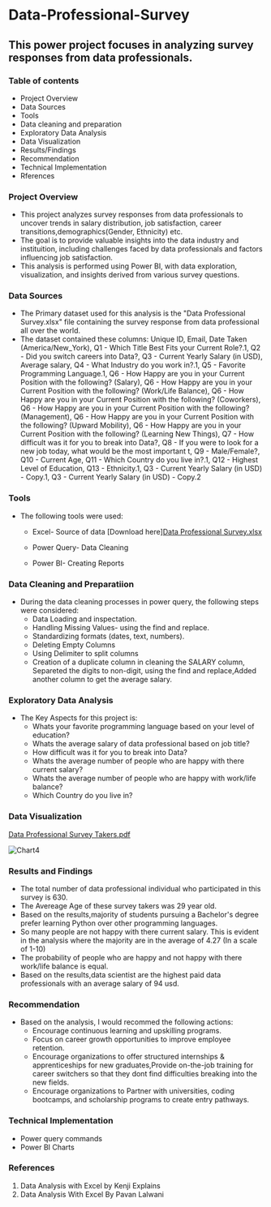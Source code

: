 # Data-Professional-Survey
## This power project focuses in analyzing survey responses from data professionals.
### Table of contents
- Project Overview
- Data Sources
- Tools
- Data cleaning and preparation
- Exploratory Data Analysis
- Data Visualization
- Results/Findings
- Recommendation
- Technical Implementation
- Rferences

### Project Overview
- This project analyzes survey responses from data professionals to uncover trends in salary distribution, job satisfaction, career transitions,demographics(Gender, Ethnicity) etc. 
- The goal is to provide valuable insights into the data industry and instituition, including challenges faced by data professionals and factors influencing job satisfaction.
- This analysis is performed using Power BI, with data exploration, visualization, and insights derived from various survey questions.

### Data Sources
- The Primary dataset used for this analysis is the "Data Professional Survey.xlsx" file containing the survey response from data professional all over the world.
- The dataset contained these columns:
Unique ID,	Email,	Date Taken (America/New_York), Q1 - Which Title Best Fits your Current Role?.1, Q2 - Did you switch careers into Data?,
Q3 - Current Yearly Salary (in USD), Average salary,	Q4 - What Industry do you work in?.1,
Q5 - Favorite Programming Language.1, Q6 - How Happy are you in your Current Position with the following? (Salary),
Q6 - How Happy are you in your Current Position with the following? (Work/Life Balance),	Q6 - How Happy are you in your Current Position with the following? (Coworkers),	Q6 - How Happy are you in your Current Position with the following? (Management),	Q6 - How Happy are you in your Current Position with the following? (Upward Mobility),	Q6 - How Happy are you in your Current Position with the following? (Learning New Things),	Q7 - How difficult was it for you to break into Data?,	Q8 - If you were to look for a new job today, what would be the most important t,	Q9 - Male/Female?,	Q10 - Current Age,	Q11 - Which Country do you live in?.1,	Q12 - Highest Level of Education,	Q13 - Ethnicity.1,	Q3 - Current Yearly Salary (in USD) - Copy.1,	Q3 - Current Yearly Salary (in USD) - Copy.2

### Tools
- The following tools were used:
    - Excel- Source of data [Download here][Data Professional Survey.xlsx](https://github.com/user-attachments/files/18940838/Data.Professional.Survey.xlsx)

    - Power Query- Data Cleaning
    - Power BI- Creating Reports
    
### Data Cleaning and Preparatiion
- During the data cleaning processes in power query, the following steps were considered:
   - Data Loading and inspectation.
   - Handling Missing Values- using the find and replace.
   - Standardizing formats (dates, text, numbers).
   - Deleting Empty Columns
   - Using Delimiter to split columns
   - Creation of a duplicate column in cleaning the SALARY column, Separeted the digits to non-digit, using the find and replace,Added another column to get the average 
     salary. 

### Exploratory Data Analysis
 - The Key Aspects for this project is:
    - Whats your favorite programming language based on your level of education?
    - Whats the average salary of data professional based on job title?
    - How difficult was it for you to break into Data?
    - Whats the average number of people who are happy with there current salary?
    - Whats the average number of people who are happy with work/life balance?
    - Which Country do you live in?

  
  ### Data Visualization
[Data Professional Survey Takers.pdf](https://github.com/user-attachments/files/18940786/Data.Professional.Survey.Takers.pdf)






![Chart4](https://github.com/user-attachments/assets/323b6bf9-e950-4687-a4eb-637d54c879d7)





### Results and Findings
- The total number of data professional individual who participated in this survey is 630.
- The Avereage Age of these survey takers was 29 year old.
- Based on the results,majority of students pursuing a Bachelor's degree prefer learning Python over other programming languages.
- So many people are not happy with there current salary. This is evident in the analysis where the majority are in the average of 4.27 (In a scale of 1-10)
- The probability of people who are happy and not happy with there work/life balance is equal.
- Based on the results,data scientist are the highest paid data professionals with an average salary of 94 usd.
  

### Recommendation
- Based on the analysis, I would recommed the following actions:
    - Encourage continuous learning and upskilling programs.
    - Focus on career growth opportunities to improve employee retention.
    - Encourage organizations to offer structured internships & apprenticeships for new graduates,Provide on-the-job training for career switchers so that they dont find 
      difficulties breaking into the new fields.
    - Encourage organizations to Partner with universities, coding bootcamps, and scholarship programs to create entry pathways.

### Technical Implementation
- Power query commands
- Power BI Charts

### References
1. Data Analysis with Excel by Kenji Explains
2. Data Analysis With Excel By Pavan Lalwani  










  
   



